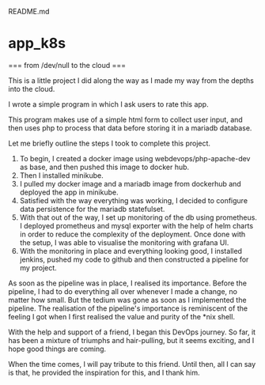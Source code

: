 README.md
# app_k8s

=== from /dev/null to the cloud ===

This is a little project I did along the way as I made my way 
from the depths into the cloud.

I wrote a simple program in which I ask users to rate this app.

This program makes use of a simple html form to collect user input, and then uses 
php to process that data before storing it in a mariadb database.

Let me briefly outline the steps I took to complete this project.

1. To begin, I created a docker image using webdevops/php-apache-dev as base, and then pushed this image 
to docker hub.
2. Then I installed minikube.
3. I pulled my docker image and a mariadb image from dockerhub and deployed the app in minikube.
4. Satisfied with the way everything was working, I decided to configure data persistence for 
the mariadb statefulset.
5. With that out of the way, I set up monitoring of the db using prometheus. I deployed prometheus and 
mysql exporter with the help of helm charts in order to reduce the complexity of the deployment. Once done with the setup, 
I was able to visualise the monitoring with grafana UI.
6. With the monitoring in place and everything looking good, I installed jenkins, pushed my code to github and then 
constructed a pipeline for my project.

As soon as the pipeline was in place, I realised its importance. Before the pipeline, I had to do everything
all over whenever I made a change, no matter how small. But the tedium was gone as soon as I implemented the pipeline. 
The realisation of the pipeline's importance is reminiscent of the feeling I got when I first realised the value and purity of the 
*nix shell.

With the help and support of a friend, I began this DevOps journey. 
So far, it has been a mixture of triumphs and hair-pulling, but it seems exciting, and I hope good things are coming.

When the time comes, I will pay tribute to this friend. Until then, all I can say is that, he provided the inspiration for this, and I thank him.
